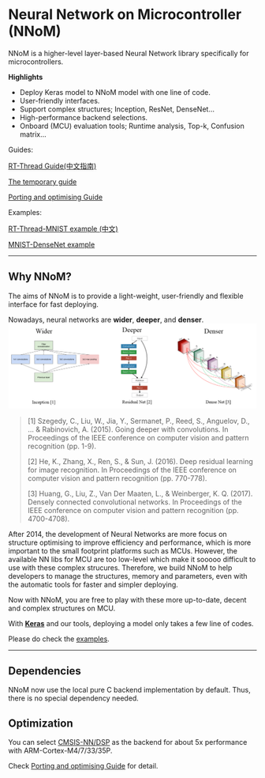 # Neural Network on Microcontroller (NNoM)

NNoM is a higher-level layer-based Neural Network library specifically for microcontrollers. 

**Highlights**

- Deploy Keras model to NNoM model with one line of code.
- User-friendly interfaces.
- Support complex structures; Inception, ResNet, DenseNet...
- High-performance backend selections.
- Onboard (MCU) evaluation tools; Runtime analysis, Top-k, Confusion matrix... 

Guides:

[RT-Thread Guide(中文指南)](rt-thread_guide.md)

[The temporary guide](A_Temporary_Guide_to_NNoM.md)

[Porting and optimising Guide](Porting_and_Optimisation_Guide.md)

Examples:

[RT-Thread-MNIST example (中文)](example_mnist_simple_cn.md)

[MNIST-DenseNet example](https://github.com/majianjia/nnom/tree/master/examples/mnist-densenet)

---

## Why NNoM?
The aims of NNoM is to provide a light-weight, user-friendly and flexible interface for fast deploying.

Nowadays, neural networks are **wider**, **deeper**, and **denser**.
![](figures/nnom_wdd.png)
>[1] Szegedy, C., Liu, W., Jia, Y., Sermanet, P., Reed, S., Anguelov, D., ... & Rabinovich, A. (2015). Going deeper with convolutions. In Proceedings of the IEEE conference on computer vision and pattern recognition (pp. 1-9).
>
>[2] He, K., Zhang, X., Ren, S., & Sun, J. (2016). Deep residual learning for image recognition. In Proceedings of the IEEE conference on computer vision and pattern recognition (pp. 770-778).
>
>[3] Huang, G., Liu, Z., Van Der Maaten, L., & Weinberger, K. Q. (2017). Densely connected convolutional networks. In Proceedings of the IEEE conference on computer vision and pattern recognition (pp. 4700-4708).


After 2014, the development of Neural Networks are more focus on structure optimising to improve efficiency and performance, which is more important to the small footprint platforms such as MCUs. 
However, the available NN libs for MCU are too low-level which make it sooooo difficult to use with these complex strucures. 
Therefore, we build NNoM to help developers to manage the structures, memory and parameters, even with the automatic tools for faster and simpler deploying.

Now with NNoM, you are free to play with these more up-to-date, decent and complex structures on MCU.

With [**Keras**](https://keras.io/) and our tools, deploying a model only takes a few line of codes.

Please do check the [examples](https://github.com/majianjia/nnom/tree/master/examples).

---

## Dependencies

NNoM now use the local pure C backend implementation by default. Thus, there is no special dependency needed. 

## Optimization
You can select [CMSIS-NN/DSP](https://github.com/ARM-software/CMSIS_5/tree/develop/CMSIS/NN) as the backend for about 5x performance with ARM-Cortex-M4/7/33/35P. 

Check [Porting and optimising Guide](Porting_and_Optimisation_Guide.md) for detail. 
